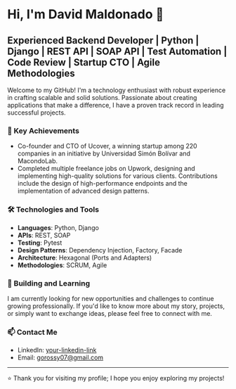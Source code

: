 # Hi, I'm David Maldonado 👋

## Experienced Backend Developer | Python | Django | REST API | SOAP API | Test Automation | Code Review | Startup CTO | Agile Methodologies

Welcome to my GitHub! I'm a technology enthusiast with robust experience in crafting scalable and solid solutions. Passionate about creating applications that make a difference, I have a proven track record in leading successful projects.

### 🚀 Key Achievements
- Co-founder and CTO of Ucover, a winning startup among 220 companies in an initiative by Universidad Simón Bolívar and MacondoLab.
- Completed multiple freelance jobs on Upwork, designing and implementing high-quality solutions for various clients. Contributions include the design of high-performance endpoints and the implementation of advanced design patterns.

### 🛠️ Technologies and Tools
- **Languages**: Python, Django
- **APIs**: REST, SOAP
- **Testing**: Pytest
- **Design Patterns**: Dependency Injection, Factory, Facade
- **Architecture**: Hexagonal (Ports and Adapters)
- **Methodologies**: SCRUM, Agile

### 🌱 Building and Learning
I am currently looking for new opportunities and challenges to continue growing professionally. If you'd like to know more about my story, projects, or simply want to exchange ideas, please feel free to connect with me.

### 📫 Contact Me
- LinkedIn: [your-linkedin-link]([https://linkedin.com/in/your-linkedin-link](https://www.linkedin.com/in/david-maldonado-491643213/))
- Email: gorossy07@gmail.com

---

⭐️ Thank you for visiting my profile; I hope you enjoy exploring my projects!
